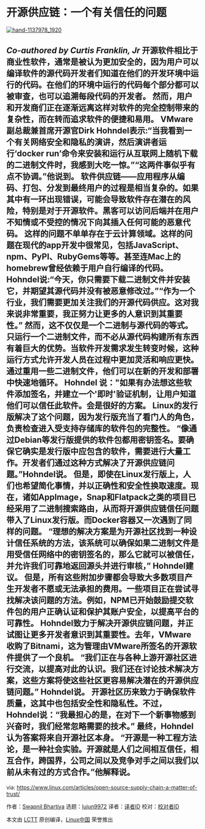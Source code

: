 [#]: collector: (lujun9972)
[#]: translator: (Kevin3599)
[#]: reviewer: ( )
[#]: publisher: ( )
[#]: url: ( )
[#]: subject: (Open Source Supply Chain: A Matter of Trust)
[#]: via: (https://www.linux.com/articles/open-source-supply-chain-a-matter-of-trust/)
[#]: author: (Swapnil Bhartiya https://www.linux.com/author/swapnil/)

开源供应链：一个有关信任的问题
======

[![][1]][2]

_**Co-authored by Curtis Franklin, Jr**_
  开源软件相比于商业性软件，通常是被认为更加安全的，因为用户可以编译软件的源代码开发者们知道在他们的开发环境中运行的代码。在他们的环境中运行的代码每个部分都可以被审查，也可以追溯每段代码的开发者。
  然而，用户和开发商们正在逐渐远离这样对软件的完全控制带来的复杂性，而在转而追求软件的便捷和易用。
  VMware副总裁兼首席开源官Dirk Hohndel表示:“当我看到一个有关网络安全和隐私的演讲，然后演讲者运行‘docker run’命令来安装和运行从互联网上随机下载的二进制文件时，我感到大吃一惊。”“这两件事似乎有点不协调。”他说到。
  软件供应链——应用程序从编码、打包、分发到最终用户的过程是相当复杂的。如果其中有一环出现错误，可能会导致软件存在潜在的风险，特别是对于开源软件。黑客可以访问后端并在用户不知情或不受控的情况下向其插入任何可能的恶意代码。
  这样的问题不单单存在于云计算领域。这样的问题在现代的app开发中很常见，包括JavaScript、npm、PyPI、RubyGems等等。甚至连Mac上的homebrew曾经依赖于用户自行编译的代码。
  Hohndel说:“今天，你只需要下载二进制文件并安装它，并期望其源代码并没有被恶意修改过。”“作为一个行业，我们需要更加关注我们的开源代码供应。这对我来说非常重要，我正努力让更多的人意识到其重要性。”
  然而，这不仅仅是一个二进制与源代码的等式。只运行一个二进制文件，而不必从源代码构建所有东西有着巨大的优势。当软件开发需求发生转变时候，这种运行方式允许开发人员在过程中更加灵活和响应更快。通过重用一些二进制文件，他们可以在新的开发和部署中快速地循环。
  Hohndel 说："如果有办法想这些软件添加签名，并建立一个'即时'验证机制，让用户知道他们可以信任此软件。会是很好的方案。
  Linux的发行版解决了这个问题，因为发行版充当了看门人的角色，负责检查进入受支持存储库的软件包的完整性。
  “像通过Debian等发行版提供的软件包都用密钥签名。要确保它确实是发行版中应包含的软件，需要进行大量工作。开发者们通过这种方式解决了开源供应链问题。”Hohndel说。
  但是，即使在Linux发行版上，人们也希望简化事情，并以正确性和安全性换取速度。现在，诸如AppImage，Snap和Flatpack之类的项目已经采用了二进制搜索路由，从而将开源供应链信任问题带入了Linux发行版。而Docker容器又一次遇到了同样的问题。
  “理想的解决方案是为开源社区找到一种设计信任系统的方法，该系统可以确保如果二进制文件是用受信任网络中的密钥签名的，那么它就可以被信任，并允许我们可靠地返回源头并进行审核，” Hohndel建议。
  但是，所有这些附加步骤都会导致大多数项目产生开发者不愿或无法承担的费用。一些项目正在尝试寻找解决该问题的方法。例如，NPM已开始鼓励提交软件包的用户正确认证和保护其账户安全，以提高平台的可靠性。
  Hohndel致力于解决开源供应链问题，并正试图让更多开发者意识到其重要性。去年，VMware收购了Bitnami，这为管理由VMware所签名的开源软件提供了一个良机。
  “我们正在与各种上游开源社区进行交流，以提高对此的认识。我们还在讨论技术解决方案，这些方案将使这些社区更容易解决潜在的开源供应链问题。” Hohndel说。
  开源社区历来致力于确保软件质量，这其中也包括安全性和隐私性。不过，Hohndel说：“我最担心的是，在对下一个新事物感到兴奋时，我们经常忽略需要的技术。”
  最终，Hohndel认为答案将来自开源社区本身。 “开源是一种工程方法论，是一种社会实验。开源就是人们之间相互信任，相互合作，跨国界，公司之间以及竞争对手之间以我们以前从未有过的方式合作。”他解释说。
--------------------------------------------------------------------------------

via: https://www.linux.com/articles/open-source-supply-chain-a-matter-of-trust/

作者：[Swapnil Bhartiya][a]
选题：[lujun9972][b]
译者：[译者ID](Kevin3599)
校对：[校对者ID](https://github.com/校对者ID)

本文由 [LCTT](https://github.com/LCTT/TranslateProject) 原创编译，[Linux中国](https://linux.cn/) 荣誉推出

[a]: https://www.linux.com/author/swapnil/
[b]: https://github.com/lujun9972
[1]: https://www.linux.com/wp-content/uploads/2020/01/hand-1137978_1920-1068x801.jpg (hand-1137978_1920)
[2]: https://www.linux.com/wp-content/uploads/2020/01/hand-1137978_1920.jpg
[3]: https://www.swapnilbhartiya.com/open-source-leaders-dirk-hohndel-brings-open-source-to-vmware/
[4]: https://techcrunch.com/2019/05/15/vmware-acquires-bitnami-to-deliver-packaged-applications-anywhere/
